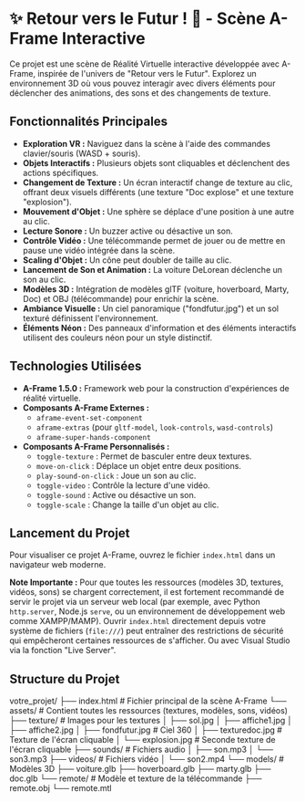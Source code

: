 
# ✨ Retour vers le Futur ! 💫 - Scène A-Frame Interactive

Ce projet est une scène de Réalité Virtuelle interactive développée avec A-Frame, inspirée de l'univers de "Retour vers le Futur". Explorez un environnement 3D où vous pouvez interagir avec divers éléments pour déclencher des animations, des sons et des changements de texture.

## Fonctionnalités Principales

* **Exploration VR :** Naviguez dans la scène à l'aide des commandes clavier/souris (WASD + souris).
* **Objets Interactifs :** Plusieurs objets sont cliquables et déclenchent des actions spécifiques.
* **Changement de Texture :** Un écran interactif change de texture au clic, offrant deux visuels différents (une texture "Doc explose" et une texture "explosion").
* **Mouvement d'Objet :** Une sphère se déplace d'une position à une autre au clic.
* **Lecture Sonore :** Un buzzer active ou désactive un son.
* **Contrôle Vidéo :** Une télécommande permet de jouer ou de mettre en pause une vidéo intégrée dans la scène.
* **Scaling d'Objet :** Un cône peut doubler de taille au clic.
* **Lancement de Son et Animation :** La voiture DeLorean déclenche un son au clic.
* **Modèles 3D :** Intégration de modèles glTF (voiture, hoverboard, Marty, Doc) et OBJ (télécommande) pour enrichir la scène.
* **Ambiance Visuelle :** Un ciel panoramique ("fondfutur.jpg") et un sol texturé définissent l'environnement.
* **Éléments Néon :** Des panneaux d'information et des éléments interactifs utilisent des couleurs néon pour un style distinctif.

## Technologies Utilisées

* **A-Frame 1.5.0 :** Framework web pour la construction d'expériences de réalité virtuelle.
* **Composants A-Frame Externes :**
    * `aframe-event-set-component`
    * `aframe-extras` (pour `gltf-model`, `look-controls`, `wasd-controls`)
    * `aframe-super-hands-component`
* **Composants A-Frame Personnalisés :**
    * `toggle-texture` : Permet de basculer entre deux textures.
    * `move-on-click` : Déplace un objet entre deux positions.
    * `play-sound-on-click` : Joue un son au clic.
    * `toggle-video` : Contrôle la lecture d'une vidéo.
    * `toggle-sound` : Active ou désactive un son.
    * `toggle-scale` : Change la taille d'un objet au clic.

## Lancement du Projet

Pour visualiser ce projet A-Frame, ouvrez le fichier `index.html` dans un navigateur web moderne.

**Note Importante :** Pour que toutes les ressources (modèles 3D, textures, vidéos, sons) se chargent correctement, il est fortement recommandé de servir le projet via un serveur web local (par exemple, avec Python `http.server`, Node.js `serve`, ou un environnement de développement web comme XAMPP/MAMP). Ouvrir `index.html` directement depuis votre système de fichiers (`file:///`) peut entraîner des restrictions de sécurité qui empêcheront certaines ressources de s'afficher. Ou avec Visual Studio via la fonction "Live Server".

## Structure du Projet

votre_projet/
├── index.html              # Fichier principal de la scène A-Frame
└── assets/                 # Contient toutes les ressources (textures, modèles, sons, vidéos)
├── texture/            # Images pour les textures
│   ├── sol.jpg
│   ├── affiche1.jpg
│   ├── affiche2.jpg
│   ├── fondfutur.jpg   # Ciel 360
│   ├── texturedoc.jpg  # Texture de l'écran cliquable
│   └── explosion.jpg   # Seconde texture de l'écran cliquable
├── sounds/             # Fichiers audio
│   ├── son.mp3
│   └── son3.mp3
├── videos/             # Fichiers vidéo
│   └── son2.mp4
└── models/             # Modèles 3D
├── voiture.glb
├── hoverboard.glb
├── marty.glb
├── doc.glb
└── remote/         # Modèle et texture de la télécommande
├── remote.obj
└── remote.mtl


